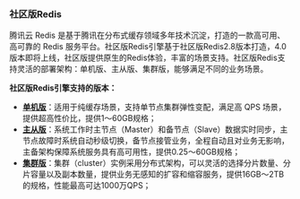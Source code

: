 ### 社区版Redis

腾讯云 Redis 是基于腾讯在分布式缓存领域多年技术沉淀，打造的一款高可用、高可靠的 Redis 服务平台。社区版Redis引擎基于社区版Redis2.8版本打造，4.0版本即将上线，社区版提供原生的Redis体验，丰富的场景支持。社区版Redis支持灵活的部署架构：单机版、主从版、集群版，能够满足不同的业务场景。

**社区版Redis引擎支持的版本：**

 - [**单机版**](https://cloud.tencent.com/document/product/239/17951)：适用于纯缓存场景，支持单节点集群弹性变配，满足高 QPS 场景，提供超高性价比，提供1～60GB规格；
 - [**主从版**](https://cloud.tencent.com/document/product/239/17950)：系统工作时主节点（Master）和备节点（Slave）数据实时同步，主节点故障时系统自动秒级切换，备节点接管业务，全程自动且对业务无影响，主备架构保障系统服务具有高可用性，提供0.25～60GB规格；
 - [**集群版**](https://cloud.tencent.com/document/product/239/18336)：集群（cluster）实例采用分布式架构，可以灵活的选择分片数量、分片容量以及副本数量，提供业务无感知的扩容和缩容服务，提供16GB～2TB的规格，性能最高可达1000万QPS；
